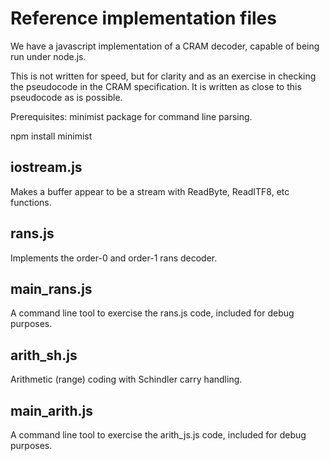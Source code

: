 Reference implementation files
==============================

We have a javascript implementation of a CRAM decoder, capable of
being run under node.js.

This is not written for speed, but for clarity and as an exercise in
checking the pseudocode in the CRAM specification.  It is written as
close to this pseudocode as is possible.


Prerequisites: minimist package for command line parsing.

  npm install minimist


iostream.js
-----------

Makes a buffer appear to be a stream with ReadByte, ReadITF8, etc
functions.


rans.js
-------

Implements the order-0 and order-1 rans decoder.


main_rans.js
------------

A command line tool to exercise the rans.js code, included for debug
purposes.


arith_sh.js
-----------

Arithmetic (range) coding with Schindler carry handling.


main_arith.js
-------------

A command line tool to exercise the arith_js.js code, included for debug
purposes.

